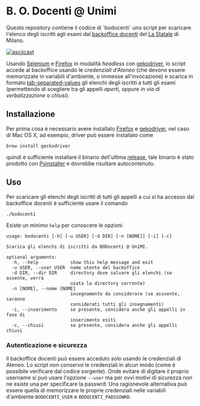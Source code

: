 # B. O. Docenti @ Unimi

Questo repository contiene il codice di `bodocenti´ uno script per scaricare l'elenco degli iscritti agli esami dal [backoffice docenti](https://work.unimi.it/boDocenti/) del [La Statale](https://www.unimi.it/) di Milano.

[![asciicast](https://asciinema.org/a/5KcjQNAFEZrdEzjGtSxFUSVg7.png)](https://asciinema.org/a/5KcjQNAFEZrdEzjGtSxFUSVg7?speed=2)

Usando [Selenium](https://selenium.dev/) e [Firefox](https://www.mozilla.org/en-US/firefox/new/) in modalità *headless* con [gekodriver](https://github.com/mozilla/geckodriver), lo script accede al backoffice usando le *credenziali d'Ateneo* (che devono essere memorizzate in variabili d'ambiente, o immesse all'invocazione) e scarica in formato [tab-separated-values](https://en.wikipedia.org/wiki/Tab-separated_values) gli elenchi degli iscritti a tutti gli esami (permettendo di scegliere tra gli appelli *aperti*, oppure *in via di verbalizzazione* o *chiusi*).

## Installazione

Per prima cosa è necessario avere installato [Firefox](https://www.mozilla.org/en-US/firefox/new/) e [gekodriver](https://github.com/mozilla/geckodriver), nel caso di Mac OS X, ad esempio, driver può essere installato come

    brew install geckodriver

quindi è sufficiente installare il binario dell'ultima [release](https://github.com/mapio/bodocenti-unimi/releases), tale binario è stato prodotto con [Pyinstaller](https://www.pyinstaller.org/) e dovrebbe risultare autocontenuto.

## Uso

Per scaricare gli elenchi degli iscritti di tutti gli appelli a cui si ha accesso dal backoffice docenti è sufficiente usare il comando

    ./bodocenti

Esiste un minimo `help` per conoscere le opzioni

    usage: bodocenti [-h] [-u USER] [-d DIR] [-n [NOME]] [-i] [-c]

    Scarica gli elenchi di iscritti da BODocenti @ UniMI.

    optional arguments:
      -h, --help            show this help message and exit
      -u USER, --user USER  nome utente del backoffice
      -d DIR, --dir DIR     directory dove salvare gli elenchi (se assente, verrà
                            usata la directory corrente)
      -n [NOME], --nome [NOME]
                            insegnamento da considerare (se asssente, saranno
                            considerati tutti gli insegnamenti)
      -i, --inserimento     se presente, considera anche gli appelli in fase di
                            inserimento esiti
      -c, --chiusi          se presente, considera anche gli appelli chiusi

### Autenticazione e sicurezza

Il backoffice docenti può essere acceduto solo usando le credenziali di Ateneo. Lo script *non conserva* le credenziali in alcun modo (come è possibile verificare dal codice sorgente). Onde evitare di digitare il proprio username si può usare l'opzione `--user` ma per ovvi motivi di sicurezza non ne esiste una per specificare la passwrd. Una ragionevole alternativa può essere quella di memorizzare le proprie credenziali nelle variabili d'ambiente `BODOCENTI_USER` e `BODOCENTI_PADSSOWRD`.